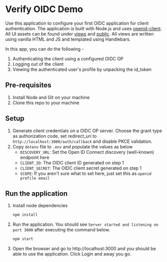 # Verify OIDC Demo

Use this application to configure your first OIDC application for client authentication. The application is built with Node.js and uses [openid-client](https://www.npmjs.com/package/openid-client). All UI assets can be found under [views](/views) and [public](/public). All views are written using vanilla HTML and JS and templated using Handlebars.

In this app, you can do the following -

1. Authenticating the client using a configured OIDC OP
2. Logging out of the client
3. Viewing the authenticated user's profile by unpacking the id_token

## Pre-requisites

1. Install Node and Git on your machine
2. Clone this repo to your machine

## Setup

1. Generate client credentials on a OIDC OP server. Choose the grant type as authorization code, set redirect_uri to `http://localhost:3000/auth/callback` and disable PKCE validation.
2. Copy `dotenv` file to `.env` and populate the values as below
   - `DISCOVERY_URL`: Set the Open ID Connect discovery (well-known) endpoint here
   - `CLIENT_ID`: The OIDC client ID generated on step 1
   - `CLIENT_SECRET`: The OIDC client secret generated on step 1
   - `SCOPE`: If you aren't sure what to set here, just set this as `openid profile email`

## Run the application

1. Install node dependencies

    ```bash
    npm install
    ```

2. Run the application. You should see `Server started and listening on port 3000` after executing the command below.

    ```bash
    npm start
    ```

3. Open the browser and go to http://localhost:3000 and you should be able to use the application. Click Login and away you go.